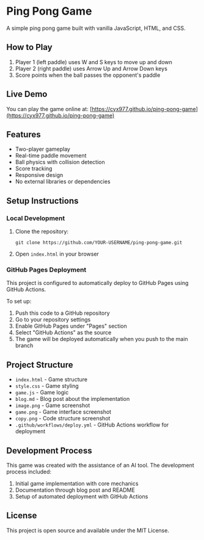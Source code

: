 # Ping Pong Game

A simple ping pong game built with vanilla JavaScript, HTML, and CSS.

## How to Play

1. Player 1 (left paddle) uses W and S keys to move up and down
2. Player 2 (right paddle) uses Arrow Up and Arrow Down keys
3. Score points when the ball passes the opponent's paddle

## Live Demo

You can play the game online at: [https://cyx977.github.io/ping-pong-game](https://cyx977.github.io/ping-pong-game)

## Features

- Two-player gameplay
- Real-time paddle movement
- Ball physics with collision detection
- Score tracking
- Responsive design
- No external libraries or dependencies

## Setup Instructions

### Local Development

1. Clone the repository:
   ```
   git clone https://github.com/YOUR-USERNAME/ping-pong-game.git
   ```

2. Open `index.html` in your browser

### GitHub Pages Deployment

This project is configured to automatically deploy to GitHub Pages using GitHub Actions.

To set up:

1. Push this code to a GitHub repository
2. Go to your repository settings
3. Enable GitHub Pages under "Pages" section
4. Select "GitHub Actions" as the source
5. The game will be deployed automatically when you push to the main branch

## Project Structure

- `index.html` - Game structure
- `style.css` - Game styling
- `game.js` - Game logic
- `blog.md` - Blog post about the implementation
- `image.png` - Game screenshot
- `game.png` - Game interface screenshot
- `copy.png` - Code structure screenshot
- `.github/workflows/deploy.yml` - GitHub Actions workflow for deployment

## Development Process

This game was created with the assistance of an AI tool. The development process included:

1. Initial game implementation with core mechanics
2. Documentation through blog post and README
3. Setup of automated deployment with GitHub Actions

## License

This project is open source and available under the MIT License.
